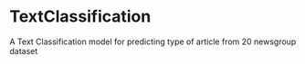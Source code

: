 # TextClassification
A Text Classification model for predicting type of article from 20 newsgroup dataset 
